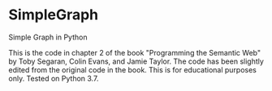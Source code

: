 # SimpleGraph
Simple Graph in Python

This is the code in chapter 2 of the book "Programming the Semantic Web" by Toby Segaran, Colin Evans, and Jamie Taylor. The code has been slightly edited from the original code in the book. This is for educational purposes only. Tested on Python 3.7.
